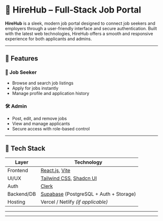 # 💼 HireHub – Full‑Stack Job Portal

**HireHub** is a sleek, modern job portal designed to connect job seekers and employers through a user-friendly interface and secure authentication. Built with the latest web technologies, HireHub offers a smooth and responsive experience for both applicants and admins.

---

## 🚀 Features

### 👤 Job Seeker
- Browse and search job listings
- Apply for jobs instantly
- Manage profile and application history

### 🛠 Admin
- Post, edit, and remove jobs
- View and manage applicants
- Secure access with role-based control

---

## 🧱 Tech Stack

| Layer       | Technology                                      |
|-------------|--------------------------------------------------|
| Frontend    | [React.js](https://react.dev/), [Vite](https://vitejs.dev/) |
| UI/UX       | [Tailwind CSS](https://tailwindcss.com/), [Shadcn UI](https://ui.shadcn.com/) |
| Auth        | [Clerk](https://clerk.dev/)                      |
| Backend/DB  | [Supabase](https://supabase.com/) (PostgreSQL + Auth + Storage) |
| Hosting     | Vercel / Netlify *(if applicable)*              |

---
---






